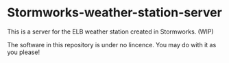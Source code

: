 # Stormworks-weather-station-server
This is a server for the ELB weather station created in Stormworks. (WIP)

The software in this repository is under no lincence. You may do with it as you please!
